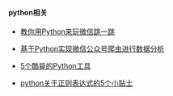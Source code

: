 #### python相关

* [教你用Python来玩微信跳一跳](https://zhuanlan.zhihu.com/p/32452473)

* [基于Python实现微信公众号爬虫进行数据分析](https://mp.weixin.qq.com/s/zmT2vppRXpQzcsO368HVFg)

* [5个酷毙的Python工具](https://mp.weixin.qq.com/s/XibZq1hD6Mh60E5ogBhtbA)

* [python关于正则表达式的5个小贴士](https://mp.weixin.qq.com/s?__biz=MjM5MzgyODQxMQ==&mid=2650367680&idx=1&sn=2e8ef8bcf4dc176c46376508cb5a8fa7&chksm=be9cdd9489eb54822dc5993ff71050ca9011aff07fdf642b3eccdee7e20dc2efad9f21fb1a63&scene=21#wechat_redirect)